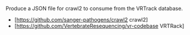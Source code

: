 Produce a JSON file for crawl2 to consume from the VRTrack database.

* [https://github.com/sanger-pathogens/crawl2 crawl2]
* [https://github.com/VertebrateResequencing/vr-codebase VRTRack]
